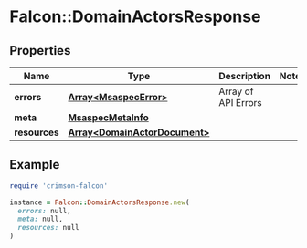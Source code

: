 # Falcon::DomainActorsResponse

## Properties

| Name | Type | Description | Notes |
| ---- | ---- | ----------- | ----- |
| **errors** | [**Array&lt;MsaspecError&gt;**](MsaspecError.md) | Array of API Errors |  |
| **meta** | [**MsaspecMetaInfo**](MsaspecMetaInfo.md) |  |  |
| **resources** | [**Array&lt;DomainActorDocument&gt;**](DomainActorDocument.md) |  |  |

## Example

```ruby
require 'crimson-falcon'

instance = Falcon::DomainActorsResponse.new(
  errors: null,
  meta: null,
  resources: null
)
```

